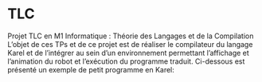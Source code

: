 # TLC
Projet TLC en M1 Informatique : Théorie des Langages et de la Compilation
L’objet de ces TPs et de ce projet est de réaliser le compilateur du langage Karel et de
l’intégrer au sein d’un environnement permettant l’affichage et l’animation du robot et
l’exécution du programme traduit. Ci-dessous est présenté un exemple de petit programme
en Karel:
